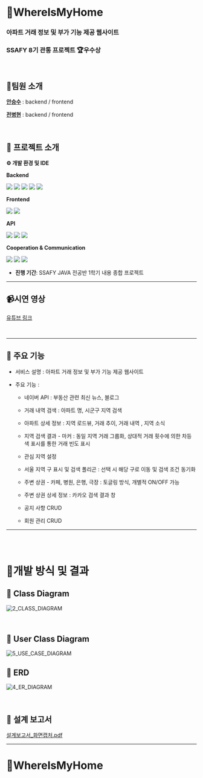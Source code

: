 # 🏡WhereIsMyHome

### 아파트 거래 정보 및 부가 기능 제공 웹사이트

### SSAFY 8기 관통 프로젝트 🏆우수상

<br>

## 👬팀원 소개

**[안승수](https://github.com/ssahn0806)** : backend / frontend

**[전병현](https://github.com/0901jbh)** : backend / frontend

<br>

## 📆 프로젝트 소개

**⚙​ 개발 환경 및 IDE**

**Backend**

<img src="https://img.shields.io/badge/Spring_Boot-6DB33F?style=for-the-badge&logo=SpringBoot&logoColor=white"> <img src="https://img.shields.io/badge/java-007396?style=for-the-badge&logo=java&logoColor=white"> <img src="https://img.shields.io/badge/mybatis-F37440?style=for-the-badge&logo=mybatis&logoColor=white"> <img src="https://img.shields.io/badge/Intellij_IDEA-3776AB?style=for-the-badge&logo=IntellijIDEA&logoColor=white"> <img src="https://img.shields.io/badge/MySQL-380953?style=for-the-badge&logo=MySQL&logoColor=white">

**Frontend**

<img src="https://img.shields.io/badge/Vue.js-4FC08D?style=for-the-badge&logo=Vue.js&logoColor=white"> <img src="https://img.shields.io/badge/VS Code-007ACC?style=for-the-badge&logo=Visual Studio Code&logoColor=white">

**API**

<img src="https://img.shields.io/badge/kakao_API-088142?style=for-the-badge&logo=kakao&logoColor=white"> <img src="https://img.shields.io/badge/naver_API-199ED9?style=for-the-badge&logo=naver&logoColor=white"> <img src="https://img.shields.io/badge/국가_공공데이터-632CA6?style=for-the-badge&logo=&logoColor=white">

**Cooperation & Communication**

<img src="https://img.shields.io/badge/github-FC6D26?style=for-the-badge&logo=Github&logoColor=white"> <img src="https://img.shields.io/badge/MatterMOST-009688?style=for-the-badge&logo=Mattermost&logoColor=white"> <img src="https://img.shields.io/badge/Notion-EF1970?style=for-the-badge&logo=Notion&logoColor=white">

- **진행 기간**: SSAFY JAVA 전공반 1학기 내용 종합 프로젝트

---

## 📹시연 영상

[유튜브 링크](https://www.youtube.com/watch?v=jwE1bGr3RMs)

<br>

---

## 🙌 주요 기능

- 서비스 설명 : 아파트 거래 정보 및 부가 기능 제공 웹사이트
- 주요 기능 :

  - 네이버 API : 부동산 관련 최신 뉴스, 블로그

  - 거래 내역 검색 : 아파트 명, 시군구 지역 검색
  - 아파트 상세 정보 : 지역 로드뷰, 거래 추이, 거래 내역 , 지역 소식
  - 지역 검색 결과 - 마커 : 동일 지역 거래 그룹화, 상대적 거래 횟수에 의한 차등 색 표시를 통한 거래 빈도 표시
  - 관심 지역 설정
  - 서울 지역 구 표시 및 검색 폴리곤 : 선택 시 해당 구로 이동 및 검색 조건 동기화

  - 주변 상권 - 카페, 병원, 은행, 극장 : 토글링 방식, 개별적 ON/OFF 가능
  - 주변 상권 상세 정보 : 카카오 검색 결과 창
  - 공지 사항 CRUD
  - 회원 관리 CRUD

---

<br><br>

# 💁개발 방식 및 결과

## 🧱 Class Diagram

![2_CLASS_DIAGRAM](https://user-images.githubusercontent.com/37263174/219949839-d51b6b1f-0a70-4026-9ab5-e124c1903a26.png)

<br>

## 🌟 User Class Diagram

![5_USE_CASE_DIAGRAM](https://user-images.githubusercontent.com/37263174/219949847-850677e2-ec68-4122-86d1-797bce23cc00.png)
<br>

## 🌠 ERD

![4_ER_DIAGRAM](https://user-images.githubusercontent.com/37263174/219949846-f60ac035-6dcd-4b6d-bfc0-cd90b4fcaa34.png)

<br>

## 📜 설계 보고서

[설계보고서\_화면캡처.pdf](https://github.com/ssahn0806/WhereIsMyHomeFinal/files/10776923/1_.pdf)

---

# 🏡WhereIsMyHome
